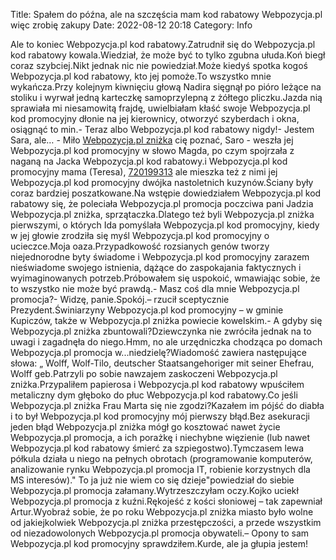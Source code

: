 Title: Spałem do późna, ale na szczęścia mam kod rabatowy Webpozycja.pl więc zrobię zakupy
Date: 2022-08-12 20:18
Category: Info

Ale to koniec Webpozycja.pl kod rabatowy.Zatrudnił się do Webpozycja.pl kod rabatowy kowala.Wiedział, że może być to tylko zgubna ułuda.Koń biegł coraz szybciej.Nikt jednak nic nie powiedział.Może kiedyś spotka kogoś Webpozycja.pl kod rabatowy, kto jej pomoże.To wszystko mnie wykańcza.Przy kolejnym kiwnięciu głową Nadira sięgnął po pióro leżące na stoliku i wyrwał jedną karteczkę samoprzylepną z żółtego pliczku.Jazda nią sprawiała mi niesamowitą frajdę, uwielbiałam kłaść swoje Webpozycja.pl kod promocyjny dłonie na jej kierownicy, otworzyć szyberdach i okna, osiągnąć to min.- Teraz albo Webpozycja.pl kod rabatowy nigdy!- Jestem Sara, ale… - Miło [Webpozycja.pl zniżka](https://promki.pl/kody-rabatowe/webpozycjapl) cię poznać, Saro - weszła jej Webpozycja.pl kod promocyjny w słowo Magda, po czym spojrzała z naganą na Jacka Webpozycja.pl kod rabatowy.i Webpozycja.pl kod promocyjny mama (Teresa), [720199313](https://telinfo.co/pl/numer/720199313/) ale mieszka też z nimi jej Webpozycja.pl kod promocyjny dwójka nastoletnich kuzynów.Ściany były coraz bardziej poszatkowane.Na wstępie dowiedziałem Webpozycja.pl kod rabatowy się, że poleciała Webpozycja.pl promocja poczciwa pani Jadzia Webpozycja.pl zniżka, sprzątaczka.Dlatego też byli Webpozycja.pl zniżka pierwszymi, o których Ida pomyślała Webpozycja.pl kod promocyjny, kiedy w jej głowie zrodziła się myśl Webpozycja.pl kod promocyjny o ucieczce.Moja oaza.Przypadkowość rozsianych genów tworzy niejednorodne byty świadome i Webpozycja.pl kod promocyjny zarazem nieświadome swojego istnienia, dążące do zaspokajania faktycznych i wyimaginowanych potrzeb.Próbowałem się uspokoić, wmawiając sobie, że to wszystko nie może być prawdą.- Masz coś dla mnie Webpozycja.pl promocja?- Widzę, panie.Spokój.– rzucił sceptycznie Prezydent.Świniarzyny Webpozycja.pl kod promocyjny – w gminie Kupiczów, także w Webpozycja.pl zniżka powiecie kowelskim.- A gdyby się Webpozycja.pl zniżka zbuntowali?Dziewczynka nie zwróciła jednak na to uwagi i zagadnęła do niego.Hmm, no ale urzędniczka chodząca po domach Webpozycja.pl promocja w...niedzielę?Wiadomość zawiera następujące słowa: „ Wolff, Wolf-Tilo, deutscher Staatsangehoriger mit seiner Ehefrau, Wolff geb.Patrzyli po sobie nawzajem zaskoczeni Webpozycja.pl zniżka.Przypaliłem papierosa i Webpozycja.pl kod rabatowy wpuściłem metaliczny dym głęboko do płuc Webpozycja.pl kod rabatowy.Co jeśli Webpozycja.pl zniżka Frau Marta się nie zgodzi?Kazałem im pójść do diabła i to był Webpozycja.pl kod promocyjny mój pierwszy błąd.Bez asekuracji jeden błąd Webpozycja.pl zniżka mógł go kosztować nawet życie Webpozycja.pl promocja, a ich porażkę i niechybne więzienie (lub nawet Webpozycja.pl kod rabatowy śmierć za szpiegostwo).Tymczasem lewa półkula działa u niego na pełnych obrotach (programowanie komputerów, analizowanie rynku Webpozycja.pl promocja IT, robienie korzystnych dla MS interesów).\" To ja już nie wiem co się dzieje"powiedział do siebie Webpozycja.pl promocja załamany.Wytrzeszczyłam oczy.Kojko uciekł Webpozycja.pl promocja z kuźni.Rękojeść z kości słoniowej – tak zapewniał Artur.Wyobraź sobie, że po roku Webpozycja.pl zniżka miasto było wolne od jakiejkolwiek Webpozycja.pl zniżka przestępczości, a przede wszystkim od niezadowolonych Webpozycja.pl promocja obywateli.– Opony to sam Webpozycja.pl kod promocyjny sprawdziłem.Kurde, ale ja głupia jestem!
